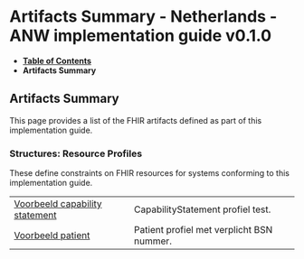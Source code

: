 # Artifacts Summary - Netherlands - ANW implementation guide v0.1.0

* [**Table of Contents**](toc.md)
* **Artifacts Summary**

## Artifacts Summary

This page provides a list of the FHIR artifacts defined as part of this implementation guide.

### Structures: Resource Profiles 

These define constraints on FHIR resources for systems conforming to this implementation guide.

| | |
| :--- | :--- |
| [Voorbeeld capability statement](StructureDefinition-example-capability-statement.md) | CapabilityStatement profiel test. |
| [Voorbeeld patient](StructureDefinition-example-patient.md) | Patient profiel met verplicht BSN nummer. |

